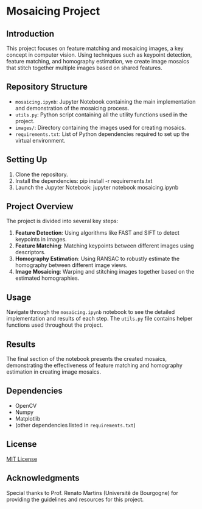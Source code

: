 # Mosaicing Project

## Introduction
This project focuses on feature matching and mosaicing images, a key concept in computer vision. Using techniques such as keypoint detection, feature matching, and homography estimation, we create image mosaics that stitch together multiple images based on shared features.

## Repository Structure
- `mosaicing.ipynb`: Jupyter Notebook containing the main implementation and demonstration of the mosaicing process.
- `utils.py`: Python script containing all the utility functions used in the project.
- `images/`: Directory containing the images used for creating mosaics.
- `requirements.txt`: List of Python dependencies required to set up the virtual environment.

## Setting Up
1. Clone the repository.
2. Install the dependencies:
pip install -r requirements.txt
3. Launch the Jupyter Notebook:
jupyter notebook mosaicing.ipynb


## Project Overview
The project is divided into several key steps:
1. **Feature Detection**: Using algorithms like FAST and SIFT to detect keypoints in images.
2. **Feature Matching**: Matching keypoints between different images using descriptors.
3. **Homography Estimation**: Using RANSAC to robustly estimate the homography between different image views.
4. **Image Mosaicing**: Warping and stitching images together based on the estimated homographies.

## Usage
Navigate through the `mosaicing.ipynb` notebook to see the detailed implementation and results of each step. The `utils.py` file contains helper functions used throughout the project.

## Results
The final section of the notebook presents the created mosaics, demonstrating the effectiveness of feature matching and homography estimation in creating image mosaics.

## Dependencies
- OpenCV
- Numpy
- Matplotlib
- (other dependencies listed in `requirements.txt`)

## License
[MIT License](LICENSE.md)

## Acknowledgments
Special thanks to Prof. Renato Martins (Universitê de Bourgogne) for providing the guidelines and resources for this project.
